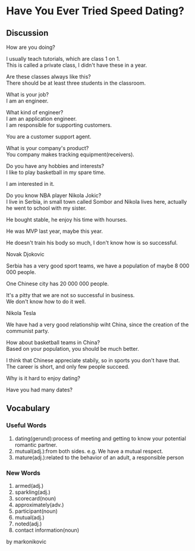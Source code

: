 # Have You Ever Tried Speed Dating?
## Discussion
How are you doing?  


I usually teach tutorials, which are class 1 on 1.  
This is called a private class, I didn't have these in a year.  

Are these classes always like this?  
There should be at least three students in the classroom.  

What is your job?  
I am an engineer.  

What kind of engineer?  
I am an application engineer.  
I am responsible for supporting customers.  

You are a customer support agent.  

What is your company's product?  
You company makes tracking equipment(receivers).  

Do you have any hobbies and interests?  
I like to play basketball in my spare time.  

I am interested in it.  

Do you know NBA player Nikola Jokic?  
I live in Serbia, in small town called Sombor and Nikola lives here, actually he went to school with my sister.  

He bought stable, he enjoy his time with hourses.  

He was MVP last year, maybe this year.  

He doesn't train his body so much, I don't know how is so successful.  

Novak Djokovic  

Serbia has a very good sport teams, we have a population of maybe 8 000 000 people.  

One Chinese city has 20 000 000 people.  

It's a pitty that we are not so successful in business.  
We don't know how to do it well.  

Nikola Tesla  

We have had a very good relationship wiht China, since the creation of the communist party.  

How about basketball teams in China?  
Based on your population, you should be much better.  

I think that Chinese appreciate stabily, so in sports you don't have that.  
The career is short, and only few people succeed.  

Why is it hard to enjoy dating?  

Have you had many dates?  


## Vocabulary
### Useful Words
1. dating(gerund):process of meeting and getting to know your potential romantic partner.
1. mutual(adj.):from both sides. e.g. We have a mutual respect.
1. mature(adj.):related to the behavior of an adult, a responsible person

### New Words
1. armed(adj.)
1. sparkling(adj.)
1. scorecard(noun)
1. approximately(adv.)
1. participant(noun)
1. mutual(adj.)
1. noted(adj.)
1. contact information(noun)




















by markonikovic
